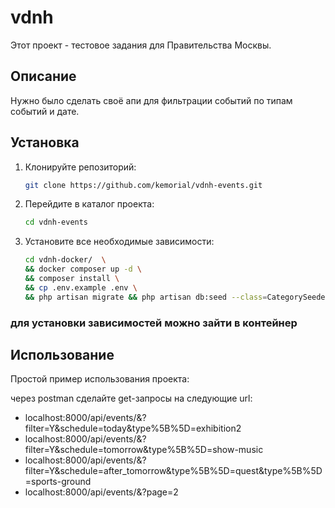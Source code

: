 # vdnh

Этот проект - тестовое задания для Правительства Москвы.

## Описание

Нужно было сделать своё апи для фильтрации событий по типам событий и дате.

## Установка

1. Клонируйте репозиторий:
    ```bash
    git clone https://github.com/kemorial/vdnh-events.git
    ```

2. Перейдите в каталог проекта:
    ```bash
    cd vdnh-events
    ```

3. Установите все необходимые зависимости:
    ```bash
    cd vdnh-docker/  \
    && docker composer up -d \ 
    && composer install \
    && cp .env.example .env \
    && php artisan migrate && php artisan db:seed --class=CategorySeeder && php artisan db:seed --class=EventSeeder
    ```
### для установки зависимостей можно зайти в контейнер
## Использование

Простой пример использования проекта:

через postman сделайте get-запросы на следующие url:

 - localhost:8000/api/events/&?filter=Y&schedule=today&type%5B%5D=exhibition2
 - localhost:8000/api/events/&?filter=Y&schedule=tomorrow&type%5B%5D=show-music
 - localhost:8000/api/events/&?filter=Y&schedule=after_tomorrow&type%5B%5D=quest&type%5B%5D=sports-ground
 - localhost:8000/api/events/&?page=2
